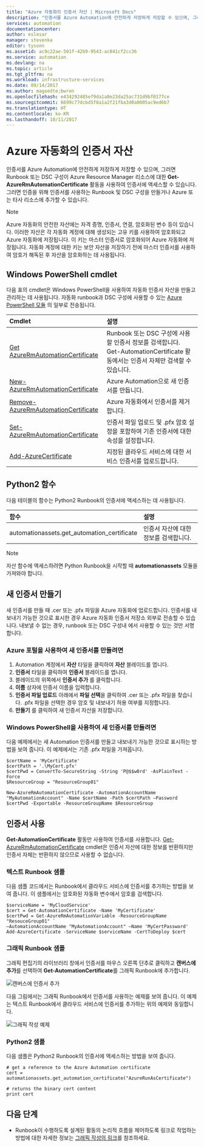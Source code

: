```yaml
---
title: "Azure 자동화의 인증서 자산 | Microsoft Docs"
description: "인증서를 Azure Automation에 안전하게 저장하게 저장할 수 있으며, 그러면 Runbook 또는 DSC 구성이 인증서에 액세스하여 Azure 및 타사 리소스에 인증할 수 있습니다.  이 문서에서는 인증서에 대해 자세히 알아보고 텍스트 작성과 그래픽 작성 모두에서 인증서를 사용하는 방법을 설명합니다."
services: automation
documentationcenter: 
author: eslesar
manager: stevenka
editor: tysonn
ms.assetid: ac9c22ae-501f-42b9-9543-ac841cf2cc36
ms.service: automation
ms.devlang: na
ms.topic: article
ms.tgt_pltfrm: na
ms.workload: infrastructure-services
ms.date: 09/14/2017
ms.author: magoedte;bwren
ms.openlocfilehash: e434292485ef9da1a8e23da25ac731d9bf0177ce
ms.sourcegitcommit: 6699c77dcbd5f8a1a2f21fba3d0a0005ac9ed6b7
ms.translationtype: HT
ms.contentlocale: ko-KR
ms.lasthandoff: 10/11/2017
---
```

# <a name="certificate-assets-in-azure-automation"></a>Azure 자동화의 인증서 자산

인증서를 Azure Automation에 안전하게 저장하게 저장할 수 있으며, 그러면 Runbook 또는 DSC 구성이 Azure Resource Manager 리소스에 대한 **Get-AzureRmAutomationCertificate** 활동을 사용하여 인증서에 액세스할 수 있습니다. 그러면 인증을 위해 인증서를 사용하는 Runbook 및 DSC 구성을 만들거나 Azure 또는 타사 리소스에 추가할 수 있습니다.

> [!NOTE] 
> Azure 자동화의 안전한 자산에는 자격 증명, 인증서, 연결, 암호화된 변수 등이 있습니다. 이러한 자산은 각 자동화 계정에 대해 생성되는 고유 키를 사용하여 암호화되고 Azure 자동화에 저장됩니다. 이 키는 마스터 인증서로 암호화되어 Azure 자동화에 저장됩니다. 자동화 계정에 대한 키는 보안 자산을 저장하기 전에 마스터 인증서를 사용하여 암호가 해독된 후 자산을 암호화하는 데 사용됩니다.
> 

## <a name="windows-powershell-cmdlets"></a>Windows PowerShell cmdlet

다음 표의 cmdlet은 Windows PowerShell을 사용하여 자동화 인증서 자산을 만들고 관리하는 데 사용됩니다. 자동화 runbook과 DSC 구성에 사용할 수 있는 [Azure PowerShell 모듈](../powershell-install-configure.md) 의 일부로 전송됩니다.

|Cmdlet|설명|
|:---|:---|
|[Get AzureRmAutomationCertificate](https://docs.microsoft.com/powershell/module/azurerm.automation/get-azurermautomationcertificate?view=azurermps-4.3.1)|Runbook 또는 DSC 구성에 사용할 인증서 정보를 검색합니다. Get-AutomationCertificate 활동에서는 인증서 자체만 검색할 수 있습니다.|
|[New-AzureRmAutomationCertificate](https://docs.microsoft.com/powershell/module/azurerm.automation/new-azurermautomationcertificate?view=azurermps-4.3.1)|Azure Automation으로 새 인증서를 만듭니다.|
[Remove-AzureRmAutomationCertificate](https://docs.microsoft.com/powershell/module/azurerm.automation/remove-azurermautomationcertificate?view=azurermps-4.3.1)|Azure 자동화에서 인증서를 제거합니다.|Azure Automation으로 새 인증서를 만듭니다.
|[Set-AzureRmAutomationCertificate](https://docs.microsoft.com/powershell/module/azurerm.automation/set-azurermautomationcertificate?view=azurermps-4.3.1)|인증서 파일 업로드 및 .pfx 암호 설정을 포함하여 기존 인증서에 대한 속성을 설정합니다.|
|[Add-AzureCertificate](https://msdn.microsoft.com/library/azure/dn495214.aspx)|지정된 클라우드 서비스에 대한 서비스 인증서를 업로드합니다.|


## <a name="python2-functions"></a>Python2 함수

다음 테이블의 함수는 Python2 Runbook의 인증서에 액세스하는 데 사용됩니다.

| 함수 | 설명 |
|:---|:---|
| automationassets.get_automation_certificate | 인증서 자산에 대한 정보를 검색합니다. |

> [!NOTE]
> 자산 함수에 액세스하려면 Python Runbook을 시작할 때 **automationassets** 모듈을 가져와야 합니다.


## <a name="creating-a-new-certificate"></a>새 인증서 만들기

새 인증서를 만들 때 .cer 또는 .pfx 파일을 Azure 자동화에 업로드합니다. 인증서를 내보내기 가능한 것으로 표시한 경우 Azure 자동화 인증서 저장소 외부로 전송할 수 있습니다. 내보낼 수 없는 경우, runbook 또는 DSC 구성내 에서 사용할 수 있는 것만 서명합니다.


### <a name="to-create-a-new-certificate-with-the-azure-portal"></a>Azure 포털을 사용하여 새 인증서를 만들려면

1. Automation 계정에서 **자산** 타일을 클릭하여 **자산** 블레이드를 엽니다.
1. **인증서** 타일을 클릭하여 **인증서** 블레이드를 엽니다.
1. 블레이드의 위쪽에서 **인증서 추가** 를 클릭합니다.
2. **이름** 상자에 인증서 이름을 입력합니다.
2. **인증서 파일 업로드** 아래에서 **파일 선택**을 클릭하여 .cer 또는 .pfx 파일을 찾습니다.  .pfx 파일을 선택한 경우 암호 및 내보내기 허용 여부를 지정합니다.
1. **만들기** 를 클릭하여 새 인증서 자산을 저장합니다.


### <a name="to-create-a-new-certificate-with-windows-powershell"></a>Windows PowerShell을 사용하여 새 인증서를 만들려면

다음 예제에서는 새 Automation 인증서를 만들고 내보내기 가능한 것으로 표시하는 방법을 보여 줍니다. 이 예제에서는 기존 .pfx 파일을 가져옵니다.

    $certName = 'MyCertificate'
    $certPath = '.\MyCert.pfx'
    $certPwd = ConvertTo-SecureString -String 'P@$$w0rd' -AsPlainText -Force
    $ResourceGroup = "ResourceGroup01"
    
    New-AzureRmAutomationCertificate -AutomationAccountName "MyAutomationAccount" -Name $certName -Path $certPath –Password $certPwd -Exportable -ResourceGroupName $ResourceGroup

## <a name="using-a-certificate"></a>인증서 사용

**Get-AutomationCertificate** 활동만 사용하여 인증서를 사용합니다. [Get-AzureRmAutomationCertificate](https://msdn.microsoft.com/library/mt603765.aspx) cmdlet은 인증서 자산에 대한 정보를 반환하지만 인증서 자체는 반환하지 않으므로 사용할 수 없습니다.

### <a name="textual-runbook-sample"></a>텍스트 Runbook 샘플

다음 샘플 코드에서는 Runbook에서 클라우드 서비스에 인증서를 추가하는 방법을 보여 줍니다. 이 샘플에서는 암호화된 자동화 변수에서 암호를 검색합니다.

    $serviceName = 'MyCloudService'
    $cert = Get-AutomationCertificate -Name 'MyCertificate'
    $certPwd = Get-AzureRmAutomationVariable -ResourceGroupName "ResouceGroup01" `
    –AutomationAccountName "MyAutomationAccount" –Name 'MyCertPassword'
    Add-AzureCertificate -ServiceName $serviceName -CertToDeploy $cert

### <a name="graphical-runbook-sample"></a>그래픽 Runbook 샘플

그래픽 편집기의 라이브러리 창에서 인증서를 마우스 오른쪽 단추로 클릭하고 **캔버스에 추가**를 선택하여 **Get-AutomationCertificate**를 그래픽 Runbook에 추가합니다.

![캔버스에 인증서 추가](media/automation-certificates/automation-certificate-add-to-canvas.png)

다음 그림에서는 그래픽 Runbook에서 인증서를 사용하는 예제를 보여 줍니다.  이 예제는 텍스트 Runbook에서 클라우드 서비스에 인증서를 추가하는 위의 예제와 동일합니다.

![그래픽 작성 예제 ](media/automation-certificates/graphical-runbook-add-certificate.png)

### <a name="python2-sample"></a>Python2 샘플
다음 샘플은 Python2 Runbook의 인증서에 액세스하는 방법을 보여 줍니다.

    # get a reference to the Azure Automation certificate
    cert = automationassets.get_automation_certificate("AzureRunAsCertificate")
    
    # returns the binary cert content  
    print cert 

## <a name="next-steps"></a>다음 단계

- Runbook이 수행하도록 설계된 활동의 논리적 흐름을 제어하도록 링크로 작업하는 방법에 대한 자세한 정보는 [그래픽 작성의 링크](automation-graphical-authoring-intro.md#links-and-workflow)를 참조하세요. 
